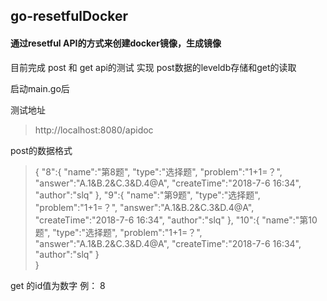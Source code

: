 ## go-resetfulDocker

#### 通过resetful API的方式来创建docker镜像，生成镜像

目前完成 post 和 get api的测试
实现 post数据的leveldb存储和get的读取

启动main.go后   

测试地址
> http://localhost:8080/apidoc

post的数据格式
> {
> "8":{ 
>         "name":"第8题", 
>         "type":"选择题", 
>         "problem":"1+1=？", 
>         "answer":"A.1&B.2&C.3&D.4@A", 
>         "createTime":"2018-7-6 16:34", 
>         "author":"slq"
>    },
> "9":{ 
>        "name":"第9题", 
>         "type":"选择题", 
>         "problem":"1+1=？", 
>         "answer":"A.1&B.2&C.3&D.4@A", 
>         "createTime":"2018-7-6 16:34", 
>         "author":"slq"
>    },
> "10":{ 
>         "name":"第10题", 
>         "type":"选择题", 
>         "problem":"1+1=？", 
>         "answer":"A.1&B.2&C.3&D.4@A", 
>         "createTime":"2018-7-6 16:34", 
>         "author":"slq"
>    }             
> } 

get 的id值为数字
例： 8 
